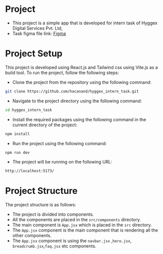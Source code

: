 # Project 
- This project is a simple app that is developed for intern task of Hyggex Digital Services Pvt. Ltd,
- Task figma file link: [Figma](https://www.figma.com/file/Aj8hzPAAd25ViQ9GQGlZzI/Untitled-(Copy)?type=design&node-id=0%3A1&mode=design&t=doWokKqxBCbaePO5-1)

# Project Setup
This project is developed using React.js and Tailwind css using Vite.js as a build tool. To run the project, follow the following steps:

- Clone the project from the repository using the following command:
```bash
git clone https://github.com/hacanand/hyggex_intern_task.git
```
- Navigate to the project directory using the following command:
```bash
cd hyggex_intern_task
```
- Install the required packages using the following command in the current directory of the project:
```bash
npm install
```
- Run the project using the following command:
```bash
npm run dev
```
- The project will be running on the following URL:
```bash
http://localhost:5173/
```

# Project Structure
The project structure is as follows:
- The project is divided into components.
- All the components are placed in the `src/components` directory.
- The main component is `App.jsx` which is placed in the `src` directory.
- The `App.jsx` component is the main component that is rendering all the other components.
- The `App.jsx` component is using the `navbar.jsx` ,`hero.jsx`, `breadcrumb.jsx`,`faq.jsx` etc components.


 